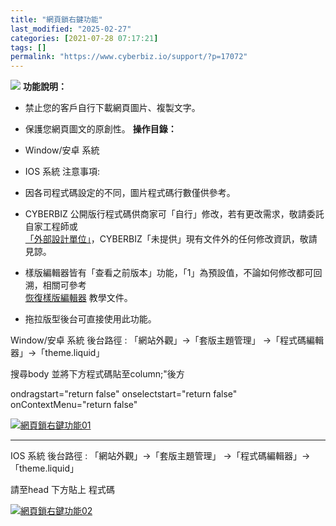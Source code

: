 ```yaml
---
title: "網頁鎖右鍵功能"
last_modified: "2025-02-27"
categories: [2021-07-28 07:17:21]
tags: []
permalink: "https://www.cyberbiz.io/support/?p=17072"
---
```


![](https://www.cyberbiz.io/support/wp-content/uploads/全版本.png) **功能說明：**  

* 禁止您的客戶自行下載網頁圖片、複製文字。
* 保護您網頁圖文的原創性。
**操作目錄：**

* Window/安卓 系統
* IOS 系統
注意事項:  

* 因各司程式碼設定的不同，圖片程式碼行數僅供參考。 
* CYBERBIZ 公開版行程式碼供商家可「自行」修改，若有更改需求，敬請委託自家工程師或  
[「外部設計單位」](https://docs.google.com/spreadsheets/d/1uvrqOE10xyMVPvUctgOw9HddT9wbty5ZCNnBQCpmlMI/edit?usp=sharing)，CYBERBIZ「未提供」現有文件外的任何修改資訊，敬請見諒。

* 樣版編輯器皆有「查看之前版本」功能，「1」為預設值，不論如何修改都可回溯，相關可參考  
[恢復樣版編輯器](https://www.cyberbiz.io/support/?p=16146) 教學文件。

* 拖拉版型後台可直接使用此功能。

Window/安卓 系統 後台路徑 : 「網站外觀」→「套版主題管理」 →「程式碼編輯器」→「theme.liquid」  

搜尋body 並將下方程式碼貼至column;"後方


ondragstart="return false" onselectstart="return false" onContextMenu="return false"



[![網頁鎖右鍵功能01](https://www.cyberbiz.io/support/wp-content/uploads/網頁鎖右鍵功能01.png)](https://www.cyberbiz.io/support/wp-content/uploads/網頁鎖右鍵功能01.png)

* * *

IOS 系統 後台路徑 : 「網站外觀」→「套版主題管理」 →「程式碼編輯器」→「theme.liquid」  

請至head 下方貼上 程式碼


<style>
*{ 
-webkit-touch-callout:none; /*系統預設選單被禁用*/ 
-webkit-user-select:none; /*webkit瀏覽器*/ 
-khtml-user-select:none; /*早期瀏覽器*/ 
-moz-user-select:none;/*火狐*/ 
-ms-user-select:none; /*IE10*/ 
user-select:none;
}
input,textarea { 
-webkit-user-select:auto; /*webkit瀏覽器*/ 
margin: 0px; 
padding: 0px; 
outline: none;
} 
</style>


[![網頁鎖右鍵功能02](https://www.cyberbiz.io/support/wp-content/uploads/網頁鎖右鍵功能02.png)](https://www.cyberbiz.io/support/wp-content/uploads/網頁鎖右鍵功能02.png)

